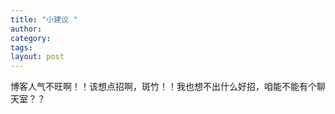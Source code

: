 ```yaml
---
title: "小建议 "
author:
category: 
tags: 
layout: post
---
```

博客人气不旺啊！！该想点招啊，斑竹！！我也想不出什么好招，咱能不能有个聊天室？？

